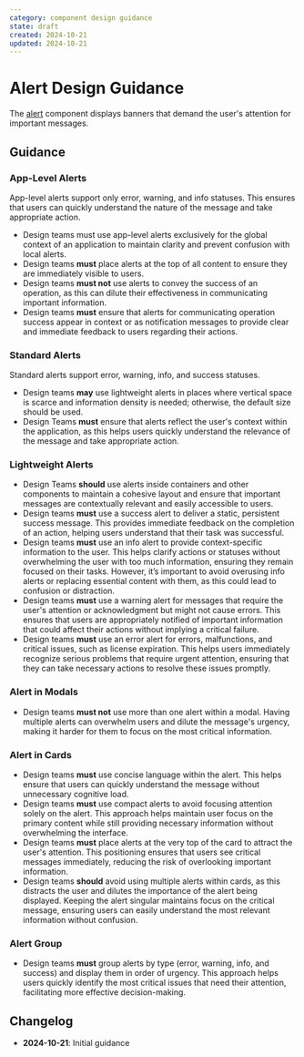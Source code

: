 ```yaml
---
category: component design guidance
state: draft
created: 2024-10-21
updated: 2024-10-21
---
```


# Alert Design Guidance

The [alert](https://clarity.design/documentation/alert) component displays banners that demand the user's attention for important messages.

## Guidance

### App-Level Alerts

App-level alerts support only error, warning, and info statuses. This ensures that users can quickly understand the nature of the message and take appropriate action.

- Design teams must use app-level alerts exclusively for the global context of an application to maintain clarity and prevent confusion with local alerts.
- Design teams **must** place alerts at the top of all content to ensure they are immediately visible to users. 
- Design teams **must not** use alerts to convey the success of an operation, as this can dilute their effectiveness in communicating important information.
- Design teams **must** ensure that alerts for communicating operation success appear in context or as notification messages to provide clear and immediate feedback to users regarding their actions.

### Standard Alerts

Standard alerts support error, warning, info, and success statuses.

- Design teams **may** use lightweight alerts in places where vertical space is scarce and information density is needed; otherwise, the default size should be used.
- Design Teams **must** ensure that alerts reflect the user's context within the application, as this helps users quickly understand the relevance of the message and take appropriate action.


### Lightweight Alerts

- Design Teams **should** use alerts inside containers and other components to maintain a cohesive layout and ensure that important messages are contextually relevant and easily accessible to users.
- Design teams **must** use a success alert to deliver a static, persistent success message. This provides immediate feedback on the completion of an action, helping users understand that their task was successful.
- Design teams **must** use an info alert to provide context-specific information to the user. This helps clarify actions or statuses without overwhelming the user with too much information, ensuring they remain focused on their tasks. However, it’s important to avoid overusing info alerts or replacing essential content with them, as this could lead to confusion or distraction.
- Design teams **must** use a warning alert for messages that require the user's attention or acknowledgment but might not cause errors. This ensures that users are appropriately notified of important information that could affect their actions without implying a critical failure.
- Design teams **must** use an error alert for errors, malfunctions, and critical issues, such as license expiration. This helps users immediately recognize serious problems that require urgent attention, ensuring that they can take necessary actions to resolve these issues promptly.
 
### Alert in Modals

- Design teams **must not** use more than one alert within a modal. Having multiple alerts can overwhelm users and dilute the message's urgency, making it harder for them to focus on the most critical information.

### Alert in Cards

- Design teams **must** use concise language within the alert. This helps ensure that users can quickly understand the message without unnecessary cognitive load.
- Design teams **must** use compact alerts to avoid focusing attention solely on the alert. This approach helps maintain user focus on the primary content while still providing necessary information without overwhelming the interface.
- Design teams **must** place alerts at the very top of the card to attract the user's attention. This positioning ensures that users see critical messages immediately, reducing the risk of overlooking important information.
- Design teams **should** avoid using multiple alerts within cards, as this distracts the user and dilutes the importance of the alert being displayed. Keeping the alert singular maintains focus on the critical message, ensuring users can easily understand the most relevant information without confusion.

### Alert Group

- Design teams **must** group alerts by type (error, warning, info, and success) and display them in order of urgency. This approach helps users quickly identify the most critical issues that need their attention, facilitating more effective decision-making.

## Changelog

- **2024-10-21**: Initial guidance